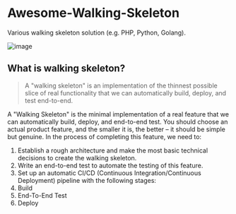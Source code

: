 # Awesome-Walking-Skeleton
Various walking skeleton solution (e.g. PHP, Python, Golang).

![image](https://github.com/ping-yee/Awesome-Walking-Skeleton/assets/65348108/a2ee7ccc-5b38-4ddc-af74-51e22baad313)


## What is walking skeleton?

> A "walking skeleton" is an implementation of the thinnest possible slice of real functionality that we can automatically build, deploy, and test end-to-end.

A "Walking Skeleton" is the minimal implementation of a real feature that we can automatically build, deploy, and end-to-end test. You should choose an actual product feature, and the smaller it is, the better – it should be simple but genuine. In the process of completing this feature, we need to:

1. Establish a rough architecture and make the most basic technical decisions to create the walking skeleton.
2. Write an end-to-end test to automate the testing of this feature.
3. Set up an automatic CI/CD (Continuous Integration/Continuous Deployment) pipeline with the following stages:
4. Build
5. End-To-End Test
6. Deploy
